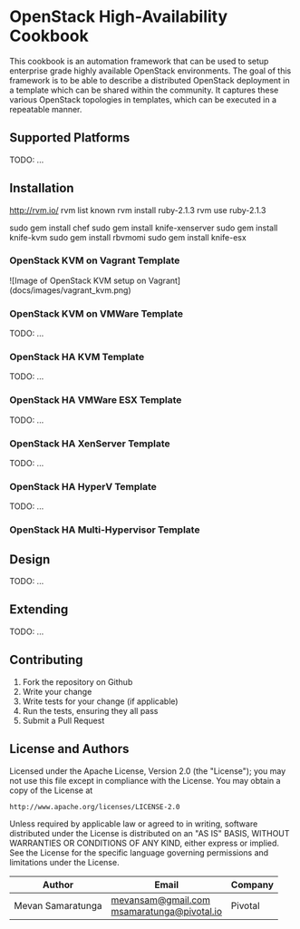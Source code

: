 # OpenStack High-Availability Cookbook

This cookbook is an automation framework that can be used to setup enterprise grade highly available OpenStack
environments. The goal of this framework is to be able to describe a distributed OpenStack deployment in a template
which can be shared within the community. It captures these various OpenStack topologies in templates, which can be
executed in a repeatable manner.

## Supported Platforms

TODO: ...

## Installation

http://rvm.io/
rvm list known
rvm install ruby-2.1.3
rvm use ruby-2.1.3

sudo gem install chef
sudo gem install knife-xenserver
sudo gem install knife-kvm
sudo gem install rbvmomi
sudo gem install knife-esx

### OpenStack KVM on Vagrant Template

![Image of OpenStack KVM setup on Vagrant]
(docs/images/vagrant_kvm.png)

### OpenStack KVM on VMWare Template

TODO: ...

### OpenStack HA KVM Template

TODO: ...

### OpenStack HA VMWare ESX Template

TODO: ...

### OpenStack HA XenServer Template

TODO: ...

### OpenStack HA HyperV Template

TODO: ...

### OpenStack HA Multi-Hypervisor Template

## Design

TODO: ...

## Extending

TODO: ...

## Contributing

1. Fork the repository on Github
2. Write your change
3. Write tests for your change (if applicable)
4. Run the tests, ensuring they all pass
5. Submit a Pull Request

## License and Authors

Licensed under the Apache License, Version 2.0 (the "License");
you may not use this file except in compliance with the License.
You may obtain a copy of the License at

    http://www.apache.org/licenses/LICENSE-2.0

Unless required by applicable law or agreed to in writing, software
distributed under the License is distributed on an "AS IS" BASIS,
WITHOUT WARRANTIES OR CONDITIONS OF ANY KIND, either express or implied.
See the License for the specific language governing permissions and
limitations under the License.

Author | Email | Company
------------------------- | ------------------------- | -----
Mevan Samaratunga | mevansam@gmail.com<br/> msamaratunga@pivotal.io | Pivotal
